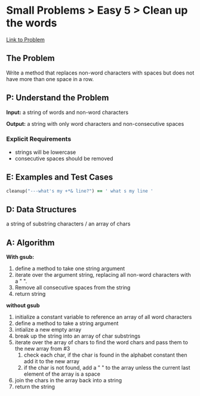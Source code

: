 # Small Problems > Easy 5 > Clean up the words

[Link to Problem](https://launchschool.com/exercises/28ff0d86)

## The Problem

Write a method that replaces non-word characters with spaces but does not have more than one space in a row.


## P: Understand the Problem
**Input:** a string of words and non-word characters

**Output:** a string with only word characters and non-consecutive spaces

### Explicit Requirements
- strings will be lowercase
- consecutive spaces should be removed


## E: Examples and Test Cases

```ruby
cleanup("---what's my +*& line?") == ' what s my line '
```

## D: Data Structures

a string of substring characters / an array of chars

## A: Algorithm

**With gsub:**

1. define a method to take one string argument
1. iterate over the argument string, replacing all non-word characters with a " ".
1. Remove all consecutive spaces from the string
1. return string

**without gsub**

1. initialize a constant variable to reference an array of all word characters
2. define a method to take a string argument
3. intialize a new empty array
4. break up the string into an array of char substrings
5. iterate over the array of chars to find the word chars and pass them to the new array from #3
   1. check each char, if the char is found in the alphabet constant then add it to the new array
   2. if the char is not found, add a " " to the array unless the current last element of the array is a space
6. join the chars in the array back into a string
7. return the string